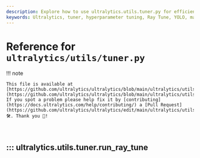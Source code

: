 ```yaml
---
description: Explore how to use ultralytics.utils.tuner.py for efficient hyperparameter tuning with Ray Tune. Learn implementation details and example usage.
keywords: Ultralytics, tuner, hyperparameter tuning, Ray Tune, YOLO, machine learning, AI, optimization
---
```


# Reference for `ultralytics/utils/tuner.py`

!!! note

    This file is available at [https://github.com/ultralytics/ultralytics/blob/main/ultralytics/utils/tuner.py](https://github.com/ultralytics/ultralytics/blob/main/ultralytics/utils/tuner.py). If you spot a problem please help fix it by [contributing](https://docs.ultralytics.com/help/contributing/) a [Pull Request](https://github.com/ultralytics/ultralytics/edit/main/ultralytics/utils/tuner.py) 🛠️. Thank you 🙏!

<br>

## ::: ultralytics.utils.tuner.run_ray_tune

<br><br>
